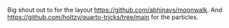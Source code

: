 Big shout out to for the layout https://github.com/abhinavs/moonwalk.
And https://github.com/holtzy/quarto-tricks/tree/main for the particles.

